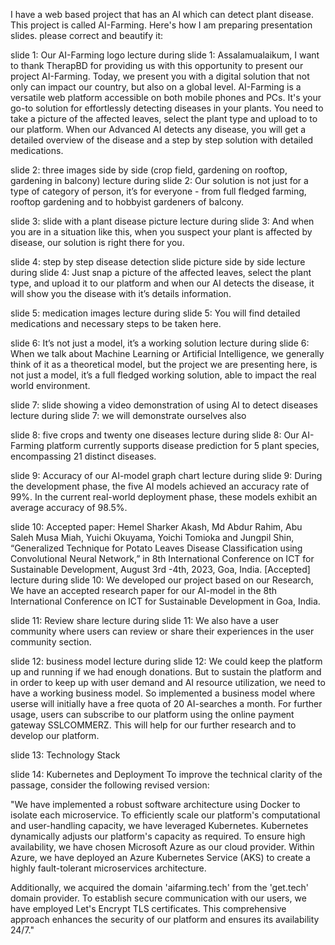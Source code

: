 I have a web based project that has an AI which can detect plant disease. This project is called AI-Farming. Here's how I am preparing presentation slides. please correct and beautify it:

slide 1: Our AI-Farming logo
lecture during slide 1: Assalamualaikum, I want to thank TherapBD for providing us with this opportunity to present our project AI-Farming. Today, we present you with a digital solution that not only can impact our country, but also on a global level. AI-Farming is a versatile web platform accessible on both mobile phones and PCs. It's your go-to solution for effortlessly detecting diseases in your plants. You need to take a picture of the affected leaves, select the plant type and upload to to our platform. When our Advanced AI detects any disease, you will get a detailed overview of the disease and a step by step solution with detailed medications.

slide 2: three images side by side (crop field, gardening on rooftop, gardening in balcony)
lecture during slide 2: Our solution is not just for a type of category of person, it’s for everyone - from full fledged farming, rooftop gardening and to hobbyist gardeners of balcony.

slide 3: slide with a plant disease picture
lecture during slide 3: And when you are in a situation like this, when you suspect your plant is affected by disease, our solution is right there for you.

slide 4: step by step disease detection slide picture side by side
lecture during slide 4: Just snap a picture of the affected leaves, select the plant type, and upload it to our platform and when our AI detects the disease, it will show you the disease with it’s details information.

slide 5: medication images
lecture during slide 5: You will find detailed medications and necessary steps to be taken here.

slide 6: It’s not just a model, it’s a working solution
lecture during slide 6: When we talk about Machine Learning or Artificial Intelligence, we generally think of it as a theoretical model, but the project we are presenting here, is not just a model, it’s a full fledged working solution, able to impact the real world environment.

slide 7: slide showing a video demonstration of using AI to detect diseases
lecture during slide 7: we will demonstrate ourselves also

slide 8: five crops and twenty one diseases
lecture during slide 8: Our AI-Farming platform currently supports disease prediction for 5 plant species, encompassing 21 distinct diseases.

slide 9: Accuracy of our AI-model graph chart
lecture during slide 9: During the development phase, the five AI models achieved an accuracy rate of 99%.
In the current real-world deployment phase, these models exhibit an average accuracy of 98.5%.

slide 10: Accepted paper: Hemel Sharker Akash, Md Abdur Rahim, Abu Saleh Musa Miah, Yuichi Okuyama, Yoichi Tomioka and Jungpil Shin, “Generalized Technique for Potato Leaves Disease Classification using Convolutional Neural Network,” in 8th International Conference on ICT for Sustainable Development, August 3rd -4th, 2023, Goa, India. [Accepted]
lecture during slide 10: We developed our project based on our Research,  
We have an accepted research paper for our AI-model in the 8th International Conference on ICT for Sustainable Development in Goa, India.

slide 11: Review share
lecture during slide 11: We also have a user community where users can review or share their experiences in the user community section.

slide 12: business model
lecture during slide 12: We could keep the platform up and running if we had enough donations. But to sustain the platform and in order to keep up with user demand and AI resource utilization, we need to have a working business model. So implemented a business model where userse will initially have a free quota of 20 AI-searches a month. For further usage, users can subscribe to our platform using the online payment gateway SSLCOMMERZ. This will help for our further research and to develop our platform.

slide 13: Technology Stack

slide 14: Kubernetes and Deployment
To improve the technical clarity of the passage, consider the following revised version:

"We have implemented a robust software architecture using Docker to isolate each microservice. To efficiently scale our platform's computational and user-handling capacity, we have leveraged Kubernetes. Kubernetes dynamically adjusts our platform's capacity as required. To ensure high availability, we have chosen Microsoft Azure as our cloud provider. Within Azure, we have deployed an Azure Kubernetes Service (AKS) to create a highly fault-tolerant microservices architecture.

Additionally, we acquired the domain 'aifarming.tech' from the 'get.tech' domain provider. To establish secure communication with our users, we have employed Let's Encrypt TLS certificates. This comprehensive approach enhances the security of our platform and ensures its availability 24/7."

